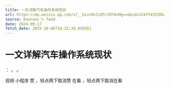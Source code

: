 ```yaml
---
title: 一文详解汽车操作系统现状
url: https://mp.weixin.qq.com/s?__biz=MzIzOTc2OTAxMg==&mid=2247543250&idx=2&sn=e7dbabb9761000786816be9a176c8f70
source: Doonsec's feed
date: 2024-09-17
fetch_date: 2025-10-06T18:22:39.056561
---
```


# 一文详解汽车操作系统现状

：
，
。

视频
小程序
赞
，轻点两下取消赞
在看
，轻点两下取消在看